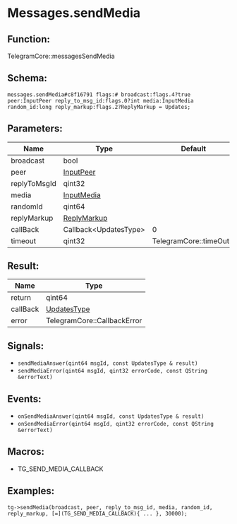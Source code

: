 # Messages.sendMedia

## Function:

TelegramCore::messagesSendMedia

## Schema:

`messages.sendMedia#c8f16791 flags:# broadcast:flags.4?true peer:InputPeer reply_to_msg_id:flags.0?int media:InputMedia random_id:long reply_markup:flags.2?ReplyMarkup = Updates;`
## Parameters:

|Name|Type|Default|
|----|----|-------|
|broadcast|bool||
|peer|[InputPeer](../../types/inputpeer.md)||
|replyToMsgId|qint32||
|media|[InputMedia](../../types/inputmedia.md)||
|randomId|qint64||
|replyMarkup|[ReplyMarkup](../../types/replymarkup.md)||
|callBack|Callback<UpdatesType\>|0|
|timeout|qint32|TelegramCore::timeOut()|

## Result:

|Name|Type|
|----|----|
|return|qint64|
|callBack|[UpdatesType](../../types/updatestype.md)|
|error|TelegramCore::CallbackError|

## Signals:

* `sendMediaAnswer(qint64 msgId, const UpdatesType & result)`
* `sendMediaError(qint64 msgId, qint32 errorCode, const QString &errorText)`

## Events:

* `onSendMediaAnswer(qint64 msgId, const UpdatesType & result)`
* `onSendMediaError(qint64 msgId, qint32 errorCode, const QString &errorText)`

## Macros:

* TG_SEND_MEDIA_CALLBACK

## Examples:

`tg->sendMedia(broadcast, peer, reply_to_msg_id, media, random_id, reply_markup, [=](TG_SEND_MEDIA_CALLBACK){
    ...
}, 30000);`
